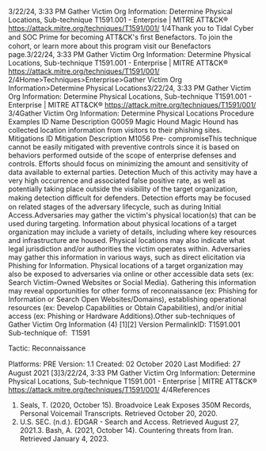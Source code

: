 3/22/24, 3:33 PM Gather Victim Org Information: Determine Physical Locations, Sub-technique T1591.001 - Enterprise | MITRE ATT&CK®
https://attack.mitre.org/techniques/T1591/001/ 1/4Thank you to Tidal Cyber and SOC Prime for becoming ATT&CK's ﬁrst Benefactors. To join the cohort, or learn more about this program visit our
Benefactors page.3/22/24, 3:33 PM Gather Victim Org Information: Determine Physical Locations, Sub-technique T1591.001 - Enterprise | MITRE ATT&CK®
https://attack.mitre.org/techniques/T1591/001/ 2/4Home>Techniques>Enterprise>Gather Victim Org Information>Determine Physical Locations3/22/24, 3:33 PM Gather Victim Org Information: Determine Physical Locations, Sub-technique T1591.001 - Enterprise | MITRE ATT&CK®
https://attack.mitre.org/techniques/T1591/001/ 3/4Gather Victim Org Information: Determine Physical
Locations
Procedure Examples
ID Name Description
G0059 Magic Hound Magic Hound has collected location information from visitors to their phishing sites.
Mitigations
ID Mitigation Description
M1056 Pre-
compromiseThis technique cannot be easily mitigated with preventive controls since it is based on behaviors performed
outside of the scope of enterprise defenses and controls. Efforts should focus on minimizing the amount
and sensitivity of data available to external parties.
Detection
Much of this activity may have a very high occurrence and associated false positive rate, as well as potentially taking place outside the
visibility of the target organization, making detection diﬃcult for defenders.
Detection efforts may be focused on related stages of the adversary lifecycle, such as during Initial Access.Adversaries may gather the victim's physical location(s) that can be used during targeting. Information about physical locations of a target
organization may include a variety of details, including where key resources and infrastructure are housed. Physical locations may also
indicate what legal jurisdiction and/or authorities the victim operates within.
Adversaries may gather this information in various ways, such as direct elicitation via Phishing for Information. Physical locations of a
target organization may also be exposed to adversaries via online or other accessible data sets (ex: Search Victim-Owned Websites or Social
Media). Gathering this information may reveal opportunities for other forms of reconnaissance (ex: Phishing for Information or Search
Open Websites/Domains), establishing operational resources (ex: Develop Capabilities or Obtain Capabilities), and/or initial access (ex:
Phishing or Hardware Additions).Other sub-techniques of Gather Victim Org Information (4)
[1][2]
Version PermalinkID: T1591.001
Sub-technique of:  T1591

Tactic: Reconnaissance

Platforms: PRE
Version: 1.1
Created: 02 October 2020
Last Modiﬁed: 27 August 2021
[3]3/22/24, 3:33 PM Gather Victim Org Information: Determine Physical Locations, Sub-technique T1591.001 - Enterprise | MITRE ATT&CK®
https://attack.mitre.org/techniques/T1591/001/ 4/4References
1. Seals, T. (2020, October 15). Broadvoice Leak Exposes 350M
Records, Personal Voicemail Transcripts. Retrieved October
20, 2020.
2. U.S. SEC. (n.d.). EDGAR - Search and Access. Retrieved August
27, 2021.3. Bash, A. (2021, October 14). Countering threats from Iran.
Retrieved January 4, 2023.